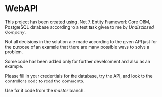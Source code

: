 # WebAPI
This project has been created using .Net 7, Entity Framework Core ORM, PostgreSQL database according to a test task given to me by *Undisclosed Company*.

Not all decisions in the solution are made according to the given API just for the purpose of an example that there are many possible ways to solve a problem.

Some code has been added only for further development and also as an example.

Please fill in your credentials for the database, try the API, and look to the controllers code to read the comments.

Use for it code from the *master* branch.

